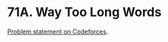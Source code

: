 # 71A. Way Too Long Words

[Problem statement on Codeforces](https://codeforces.com/problemset/problem/71/A?locale=en).